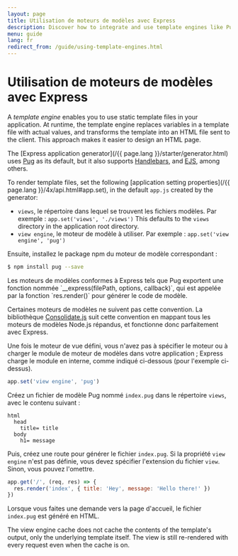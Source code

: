 ```yaml
---
layout: page
title: Utilisation de moteurs de modèles avec Express
description: Discover how to integrate and use template engines like Pug, Handlebars, and EJS with Express.js to render dynamic HTML pages efficiently.
menu: guide
lang: fr
redirect_from: /guide/using-template-engines.html
---
```


# Utilisation de moteurs de modèles avec Express

A _template engine_ enables you to use static template files in your application. At runtime, the template engine replaces
variables in a template file with actual values, and transforms the template into an HTML file sent to the client.
This approach makes it easier to design an HTML page.

The [Express application generator](/{{ page.lang }}/starter/generator.html) uses [Pug](https://pugjs.org/api/getting-started.html) as its default, but it also supports [Handlebars](https://www.npmjs.com/package/handlebars), and [EJS](https://www.npmjs.com/package/ejs), among others.

To render template files, set the following [application setting properties](/{{ page.lang }}/4x/api.html#app.set), in the default `app.js` created by the generator:

- `views`, le répertoire dans lequel se trouvent les fichiers modèles. Par exemple : `app.set('views', './views')`
  This defaults to the `views` directory in the application root directory.
- `view engine`, le moteur de modèle à utiliser. Par exemple : `app.set('view engine', 'pug')`

Ensuite, installez le package npm du moteur de modèle correspondant :

```bash
$ npm install pug --save
```

<div class="doc-box doc-notice" markdown="1">
Les moteurs de modèles conformes à Express tels que Pug exportent une fonction nommée `__express(filePath, options, callback)`, qui est appelée par la fonction `res.render()` pour générer le code de modèle.

Certaines moteurs de modèles ne suivent pas cette convention. La bibliothèque [Consolidate.js](https://www.npmjs.org/package/consolidate) suit cette convention en mappant tous les moteurs de modèles Node.js répandus, et fonctionne donc parfaitement avec Express.

</div>

Une fois le moteur de vue défini, vous n'avez pas à spécifier le moteur ou à charger le module de moteur de modèles dans votre application ; Express charge le module en interne, comme indiqué ci-dessous (pour l'exemple ci-dessus).

```js
app.set('view engine', 'pug')
```

Créez un fichier de modèle Pug nommé `index.pug` dans le répertoire `views`, avec le contenu suivant :

```pug
html
  head
    title= title
  body
    h1= message
```

Puis, créez une route pour générer le fichier `index.pug`. Si la propriété `view engine` n'est pas définie, vous devez spécifier l'extension du fichier `view`. Sinon, vous pouvez l'omettre.

```js
app.get('/', (req, res) => {
  res.render('index', { title: 'Hey', message: 'Hello there!' })
})
```

Lorsque vous faites une demande vers la page d'accueil, le fichier `index.pug` est généré en HTML.

The view engine cache does not cache the contents of the template's output, only the underlying template itself. The view is still re-rendered with every request even when the cache is on.
